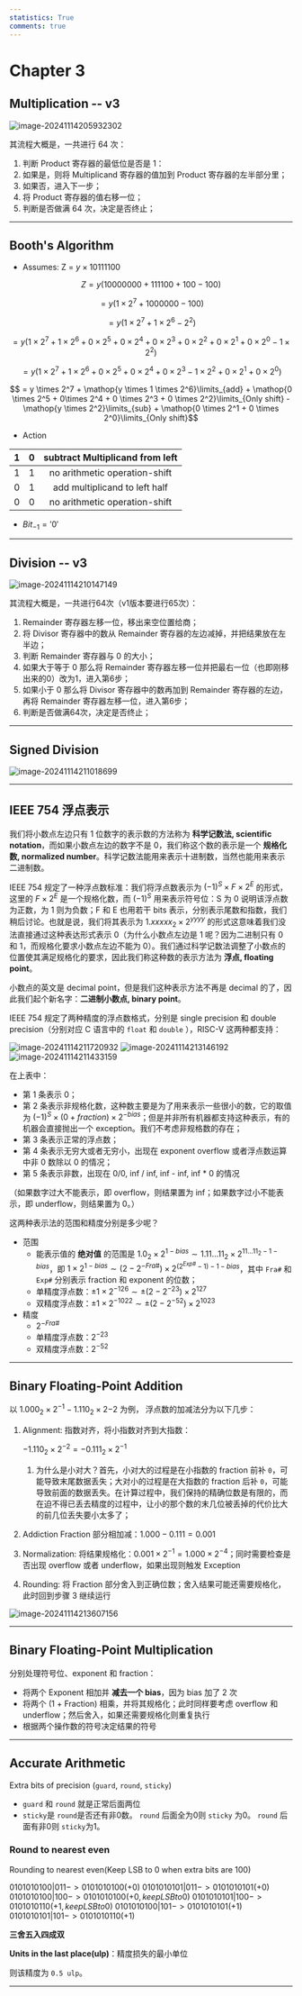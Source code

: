 ```yaml
---
statistics: True
comments: true
---
```


# Chapter 3

## Multiplication -- v3

![image-20241114205932302](./organized_notes.assets/image-20241114205932302.png)

其流程大概是，一共进行 64 次：

1. 判断 Product 寄存器的最低位是否是 1：
2. 如果是，则将 Multiplicand 寄存器的值加到 Product 寄存器的左半部分里；
3. 如果否，进入下一步；
4. 将 Product 寄存器的值右移一位；
5. 判断是否做满 64 次，决定是否终止；

---

## Booth's Algorithm

- Assumes: Z = $y \times 10111100$

$$Z = y(10000000 + 111100 + 100 - 100)$$

$$ = y(1 \times 2^7 + 1000000 - 100)$$

$$ = y(1 \times 2^7 + 1 \times 2^6 - 2^2)$$

$$ = y(1\times 2^7 + 1 \times 2^6 + 0 \times 2^5 + 0 \times 2^4 + 0 \times 2^3 + 0 \times 2^2 + 0 \times 2^1 + 0 \times 2^0 - 1 \times 2^2)$$

$$ = y(1 \times 2^7 + 1 \times 2^6 + 0 \times 2^5 + 0 \times 2^4 + 0 \times 2^3 - 1 \times 2^2 + 0 \times 2^1 + 0 \times 2^0)$$

$$ = y \times 2^7 + \mathop{y \times 1 \times 2^6}\limits_{add} + \mathop{0 \times 2^5 + 0\times 2^4 + 0 \times 2^3 + 0 \times 2^2}\limits_{Only shift} - \mathop{y \times 2^2}\limits_{sub} + \mathop{0 \times 2^1 + 0 \times 2^0}\limits_{Only shift}$$

- Action

|1|0|subtract Multiplicand from left|
|:-:|:--:|:--:|
|1|1|no arithmetic operation-shift|
|0|1|add multiplicand to left half|
|0|0|no arithmetic operation-shift|

- $Bit_{-1} = '0'$

---

## Division -- v3

![image-20241114210147149](./organized_notes.assets/image-20241114210147149.png)

其流程大概是，一共进行64次（v1版本要进行65次）：

1. Remainder 寄存器左移一位，移出来空位置给商；
2. 将 Divisor 寄存器中的数从 Remainder 寄存器的左边减掉，并把结果放在左半边；
3. 判断 Remainder 寄存器与 0 的大小；
4. 如果大于等于 0 那么将 Remainder 寄存器左移一位并把最右一位（也即刚移出来的0）改为1，进入第6步；
5. 如果小于 0 那么将 Divisor 寄存器中的数再加到 Remainder 寄存器的左边，再将 Remainder 寄存器左移一位，进入第6步；
6. 判断是否做满64次，决定是否终止；

---

## Signed Division

![image-20241114211018699](./organized_notes.assets/image-20241114211018699.png)

---

## IEEE 754 浮点表示

我们将小数点左边只有 1 位数字的表示数的方法称为 **科学记数法, scientific notation**，而如果小数点左边的数字不是 0，我们称这个数的表示是一个 **规格化数, normalized number**。科学记数法能用来表示十进制数，当然也能用来表示二进制数。

IEEE 754 规定了一种浮点数标准：我们将浮点数表示为 $(−1)^S \times F \times 2^E$ 的形式，这里的 $F \times 2^E$ 是一个规格化数，而 $(−1)^S$ 用来表示符号位：S 为 0 说明该浮点数为正数，为 1 则为负数；F 和 E 也用若干 bits 表示，分别表示尾数和指数，我们稍后讨论。也就是说，我们将其表示为 $1.xxxxx_2 \times 2^{yyyy}$ 的形式这意味着我们没法直接通过这种表达形式表示 0（为什么小数点左边是 1 呢？因为二进制只有 0 和 1，而规格化要求小数点左边不能为 0）。我们通过科学记数法调整了小数点的位置使其满足规格化的要求，因此我们称这种数的表示方法为 **浮点, floating point**。

小数点的英文是 decimal point，但是我们这种表示方法不再是 decimal 的了，因此我们起个新名字：**二进制小数点, binary point**。

IEEE 754 规定了两种精度的浮点数格式，分别是 single precision 和 double precision（分别对应 C 语言中的 `float` 和 `double` ），RISC-V 这两种都支持：

![image-20241114211720932](./organized_notes.assets/image-20241114211720932.png)
![image-20241114213146192](./organized_notes.assets/image-20241114213146192.png)
![image-20241114211433159](./organized_notes.assets/image-20241114211433159.png)

在上表中：

- 第 1 条表示 0；
- 第 2 条表示非规格化数，这种数主要是为了用来表示一些很小的数，它的取值为 $(−1)^S \times (0+fraction) \times 2^{−bias}$；但是并非所有机器都支持这种表示，有的机器会直接抛出一个 exception。我们不考虑非规格数的存在；
- 第 3 条表示正常的浮点数；
- 第 4 条表示无穷大或者无穷小，出现在 exponent overflow 或者浮点数运算中非 0 数除以 0 的情况；
- 第 5 条表示非数，出现在 0/0, inf / inf, inf - inf, inf * 0 的情况

（如果数字过大不能表示，即 overflow，则结果置为 inf；如果数字过小不能表示，即 underflow，则结果置为 0。）

这两种表示法的范围和精度分别是多少呢？

- 范围
  - 能表示值的 **绝对值** 的范围是 $1.0_2 \times 2^{1−bias} ∼ 1.11\dots11_2 \times 2^{11 \dots 11_2 − 1 − bias}$，即 $1 \times 2^{1−bias} ∼ (2 − 2^{-Fra\#}) \times 2^{(2^{Exp\#} - 1) - 1 - bias}$，其中 `Fra#` 和 `Exp#` 分别表示 fraction 和 exponent 的位数；
  - 单精度浮点数：$±1 \times 2^{−126}∼±(2−2^{−23}) \times 2^{127}$
  - 双精度浮点数：$±1 \times 2^{−1022}∼±(2−2^{−52}) \times 2^{1023}$
- 精度
  - $2^{-Fra\#}$
  - 单精度浮点数：$2^{−23}$
  - 双精度浮点数：$2^{-52}$

---

## Binary Floating-Point Addition

以 $1.000_2 \times 2^{−1} − 1.110_2 \times 2{−2}$ 为例， 浮点数的加减法分为以下几步：

1. Alignment: 指数对齐，将小指数对齐到大指数：

   $−1.110_2 \times 2^{−2} = −0.111_2 \times 2^{−1}$

   1. 为什么是小对大？首先，小对大的过程是在小指数的 fraction 前补 `0`，可能导致末尾数据丢失；大对小的过程是在大指数的 fraction 后补 `0`，可能导致前面的数据丢失。在计算过程中，我们保持的精确位数是有限的，而在迫不得已丢去精度的过程中，让小的那个数的末几位被丢掉的代价比大的前几位丢失要小太多了；

2. Addiction Fraction 部分相加减：$1.000−0.111=0.001$

3. Normalization: 将结果规格化：$0.001 \times 2^{−1} = 1.000 \times 2^{−4}$；同时需要检查是否出现 overflow 或者 underflow，如果出现则触发 Exception

4. Rounding: 将 Fraction 部分舍入到正确位数；舍入结果可能还需要规格化，此时回到步骤 3 继续运行

![image-20241114213607156](./organized_notes.assets/image-20241114213607156.png)

---

## Binary Floating-Point Multiplication

分别处理符号位、exponent 和 fraction：

- 将两个 Exponent 相加并 **减去一个 bias**，因为 bias 加了 2 次
- 将两个 (1 + Fraction) 相乘，并将其规格化；此时同样要考虑 overflow 和 underflow；然后舍入，如果还需要规格化则重复执行
- 根据两个操作数的符号决定结果的符号

---

## **Accurate Arithmetic**

Extra bits of precision (`guard`, `round`, `sticky`)

- `guard` 和 `round` 就是正常后面两位
- `sticky`是 `round`是否还有非0数。 `round` 后面全为0则 `sticky` 为0。 `round` 后面有非0则 `sticky`为1。

### Round to nearest even

Rounding to nearest even(Keep LSB to 0 when extra bits are 100)

$0101010100|011 -> 0101010100 (+0)$
$0101010101|011 -> 0101010101 (+0)$
$0101010100|100 -> 0101010100 (+0,keep LSB to 0)$
$0101010101|100 -> 0101010110 (+1,keep LSB to 0)$
$0101010100|101 -> 0101010101 (+1)$
$0101010101|101 -> 0101010110 (+1)$

**三舍五入四成双**

**Units in the last place(ulp)**：精度损失的最小单位

则该精度为 `0.5 ulp`。

---